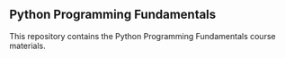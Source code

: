 
## Python Programming Fundamentals

This repository contains the Python Programming Fundamentals course materials.